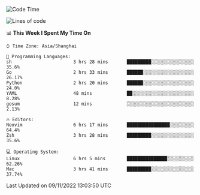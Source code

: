 <!--START_SECTION:waka-->
![Code Time](http://img.shields.io/badge/Code%20Time-968%20hrs%2032%20mins-blue)

![Lines of code](https://img.shields.io/badge/From%20Hello%20World%20I%27ve%20Written-24%20Thousand%20lines%20of%20code-blue)

📊 **This Week I Spent My Time On** 

```text
⌚︎ Time Zone: Asia/Shanghai

💬 Programming Languages: 
sh                       3 hrs 28 mins       █████████░░░░░░░░░░░░░░░░   35.6% 
Go                       2 hrs 33 mins       ██████░░░░░░░░░░░░░░░░░░░   26.17% 
Python                   2 hrs 20 mins       ██████░░░░░░░░░░░░░░░░░░░   24.0% 
YAML                     48 mins             ██░░░░░░░░░░░░░░░░░░░░░░░   8.28% 
gosum                    12 mins             ░░░░░░░░░░░░░░░░░░░░░░░░░   2.13%

🔥 Editors: 
Neovim                   6 hrs 17 mins       ████████████████░░░░░░░░░   64.4% 
Zsh                      3 hrs 28 mins       █████████░░░░░░░░░░░░░░░░   35.6%

💻 Operating System: 
Linux                    6 hrs 5 mins        ███████████████░░░░░░░░░░   62.26% 
Mac                      3 hrs 41 mins       █████████░░░░░░░░░░░░░░░░   37.74%

```


 Last Updated on 09/11/2022 13:03:50 UTC
<!--END_SECTION:waka-->
